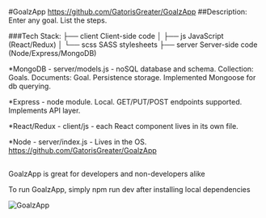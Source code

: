 #GoalzApp
https://github.com/GatorisGreater/GoalzApp
##Description:  
Enter any goal. List the steps.

###Tech Stack:
├── client      Client-side code
│   ├── js      JavaScript (React/Redux)
│   └── scss    SASS stylesheets
├── server      Server-side code (Node/Express/MongoDB)

*MongoDB - server/models.js - noSQL database and schema. Collection: Goals. Documents: Goal. Persistence storage. Implemented Mongoose for db querying.  

*Express - node module. Local. GET/PUT/POST endpoints supported. Implements API layer.

*React/Redux - client/js - each React component lives in its own file.

*Node - server/index.js - Lives in the OS.
https://github.com/GatorisGreater/GoalzApp

##
GoalzApp is great for developers and non-developers alike

To run GoalzApp, simply npm run dev after installing local dependencies

![GoalzApp](http://github.com/master/GoalzApp_screenshot.png)
